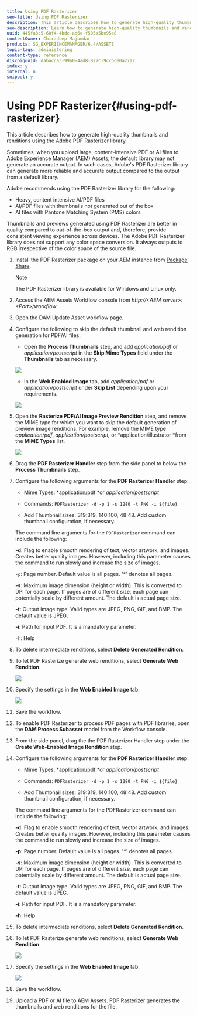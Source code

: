 ```yaml
---
title: Using PDF Rasterizer
seo-title: Using PDF Rasterizer
description: This article describes how to generate high-quality thumbnails and renditions using the Adobe PDF Rasterizer library.
seo-description: Learn how to generate high-quality thumbnails and renditions using the Adobe PDF Rasterizer library.
uuid: 445fa3c5-60f4-4bdc-ad6e-f505a5be95e8
contentOwner: Chiradeep Majumdar
products: SG_EXPERIENCEMANAGER/6.4/ASSETS
topic-tags: administering
content-type: reference
discoiquuid: dabacca3-99a0-4ad8-827c-9ccbce0a27a2
index: y
internal: n
snippet: y
---
```


# Using PDF Rasterizer{#using-pdf-rasterizer}

This article describes how to generate high-quality thumbnails and renditions using the Adobe PDF Rasterizer library.

Sometimes, when you upload large, content-intensive PDF or AI files to Adobe Experience Manager (AEM) Assets, the default library may not generate an accurate output. In such cases, Adobe's PDF Rasterizer library can generate more reliable and accurate output compared to the output from a default library.

Adobe recommends using the PDF Rasterizer library for the following:

* Heavy, content intensive AI/PDF files
* AI/PDF files with thumbnails not generated out of the box
* AI files with Pantone Matching System (PMS) colors

Thumbnails and previews generated using PDF Rasterizer are better in quality compared to out-of-the-box output and, therefore, provide consistent viewing experience across devices. The Adobe PDF Rasterizer library does not support any color space conversion. It always outputs to RGB irrespective of the color space of the source file.

1. Install the PDF Rasterizer package on your AEM instance from [Package Share](https://www.adobeaemcloud.com/content/marketplace/marketplaceProxy.html?packagePath=/content/companies/public/day/packages/cq640/product/assets/aem-assets-pdf-rasterizer-pkg).

   >[!NOTE]
   >
   >The PDF Rasterizer library is available for Windows and Linux only.

1. Access the AEM Assets Workflow console from *http://&lt;AEM server&gt;:&lt;Port&gt;/workflow*. 
1. Open the DAM Update Asset workflow page.
1. Configure the following to skip the default thumbnail and web rendition generation for PDF/AI files:

    * Open the **Process Thumbnails** step, and add *application/pdf* or *application/postscript* in the **Skip Mime Types** field under the **Thumbnails** tab as necessary.

   ![](assets/skip_mime_types-2.png)

    * In the **Web Enabled Image** tab, add *application/pdf* or *application/postscript* under **Skip List** depending upon your requirements.

   ![](assets/web_enabled_imageskiplist.png)

1. Open the **Rasterize PDF/AI Image Preview Rendition** step, and remove the MIME type for which you want to skip the default generation of preview image renditions. For example, remove the MIME type *application/pdf*, *application/postscript,* or *application/illustrator *from the **MIME Types** list.

   ![](assets/process_arguments.png)

1. Drag the **PDF Rasterizer Handler** step from the side panel to below the **Process Thumbnails** step.
1. Configure the following arguments for the **PDF Rasterizer Handler** step:

    * Mime Types: *application/pdf *or *application/postscript*
    
    * Commands: `PDFRasterizer -d -p 1 -s 1280 -t PNG -i ${file}`
    * Add Thumbnail sizes: 319:319, 140:100, 48:48. Add custom thumbnail configuration, if necessary.

   The command line arguments for the `PDFRasterizer` command can include the following:

   **-d**: Flag to enable smooth rendering of text, vector artwork, and images. Creates better quality images. However, including this parameter causes the command to run slowly and increase the size of images.

   `-p`: Page number. Default value is all pages. '&#42;' denotes all pages.

   **-s**: Maximum image dimension (height or width). This is converted to DPI for each page. If pages are of different size, each page can potentially scale by different amount. The default is actual page size.

   **-t**: Output image type. Valid types are JPEG, PNG, GIF, and BMP. The default value is JPEG.

   **-i**: Path for input PDF. It is a mandatory parameter.

   `-h`: Help

1. To delete intermediate renditions, select **Delete Generated Rendition**.
1. To let PDF Rasterize generate web renditions, select **Generate Web Rendition**.

   ![](assets/generate_web_renditions1.png)

1. Specify the settings in the **Web Enabled Image** tab.

   ![](assets/web_enabled_image1.png)

1. Save the workflow.
1. To enable PDF Rasterizer to process PDF pages with PDF libraries, open the **DAM Process Subasset** model from the Workflow console.
1. From the side panel, drag the the PDF Rasterizer Handler step under the **Create Web-Enabled Image Rendition** step.
1. Configure the following arguments for the **PDF Rasterizer Handler** step:

    * Mime Types: *application/pdf *or *application/postscript*
    
    * Commands: `PDFRasterizer -d -p 1 -s 1280 -t PNG -i ${file}`
    * Add Thumbnail sizes: 319:319, 140:100, 48:48. Add custom thumbnail configuration, if necessary.

   The command line arguments for the PDFRasterizer command can include the following:

   **-d**: Flag to enable smooth rendering of text, vector artwork, and images. Creates better quality images. However, including this parameter causes the command to run slowly and increase the size of images.

   **-p**: Page number. Default value is all pages. '&#42;' denotes all pages.

   **-s**: Maximum image dimension (height or width). This is converted to DPI for each page. If pages are of different size, each page can potentially scale by different amount. The default is actual page size.

   **-t**: Output image type. Valid types are JPEG, PNG, GIF, and BMP. The default value is JPEG.

   **-i**: Path for input PDF. It is a mandatory parameter.

   **-h**: Help

1. To delete intermediate renditions, select **Delete Generated Rendition**.
1. To let PDF Rasterize generate web renditions, select **Generate Web Rendition**.

   ![](assets/generate_web_renditions.png)

1. Specify the settings in the **Web Enabled Image** tab.

   ![](assets/web_enabled_image-1.png)

1. Save the workflow.
1. Upload a PDF or AI file to AEM Assets. PDF Rasterizer generates the thumbnails and web renditions for the file.

